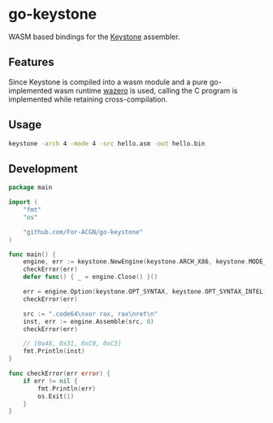 # go-keystone
WASM based bindings for the [Keystone](https://github.com/keystone-engine/keystone) assembler.
## Features
Since Keystone is compiled into a wasm module and a pure go-implemented wasm runtime [wazero](https://github.com/tetratelabs/wazero) is used, calling the C program is implemented while retaining cross-compilation.
## Usage
```bash
keystone -arch 4 -mode 4 -src hello.asm -out hello.bin
```
## Development
```go
package main

import (
    "fmt"
    "os"

    "github.com/For-ACGN/go-keystone"
)

func main() {
    engine, err := keystone.NewEngine(keystone.ARCH_X86, keystone.MODE_64)
    checkError(err)
    defer func() { _ = engine.Close() }()

    err = engine.Option(keystone.OPT_SYNTAX, keystone.OPT_SYNTAX_INTEL)
    checkError(err)

    src := ".code64\nxor rax, rax\nret\n"
    inst, err := engine.Assemble(src, 0)
    checkError(err)

    // [0x48, 0x31, 0xC0, 0xC3]
    fmt.Println(inst)
}

func checkError(err error) {
    if err != nil {
        fmt.Println(err)
        os.Exit(1)
    }
}
```
